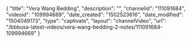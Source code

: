 {
    "title": "Vera Wang Bedding",
    "description": "",
    "channelid": "111091684",
    "videoid": "109994669",
    "date_created": "1502523616",
    "date_modified": "1504049173",
    "type": "captivate",
    "layout": "channelVideo",
    "url": "\/bbbusa-latest-videos\/vera-wang-bedding-2-notes\/111091684-109994669"
}